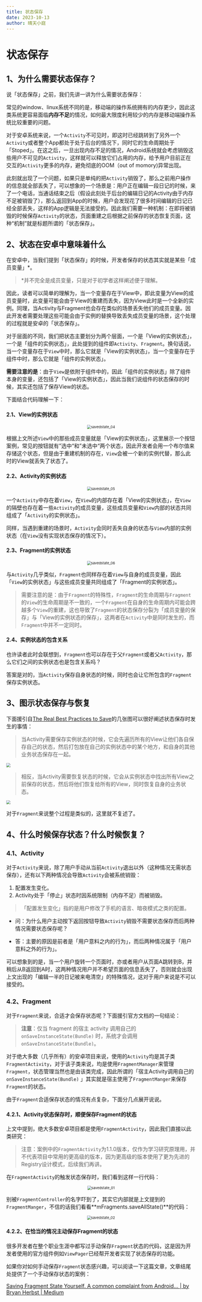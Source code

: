 ```yaml
---
title: 状态保存
date: 2023-10-13
author: 晴天小庭
---
```


# 状态保存

## 1、为什么需要状态保存？

说「状态保存」之前，我们先讲一讲为什么需要状态保存：

常见的window、linux系统不同的是，移动端的操作系统拥有的内存更少，因此这类系统更容易面临**内存不足**的情况，如何最大限度利用较少的内存是移动端操作系统比较重要的问题。

对于安卓系统来说，一个`Activity`不可见时，即这时已经跳转到了另外一个`Activity`或者整个App都处于处于后台的情况下，同时它的生命周期处于「Stoped」。在这之后，一旦出现内存不足的情况，Android系统就会考虑销毁这些用户不可见的`Activity`，这样就可以释放它们占用的内存，给予用户目前正在交互的`Activity`更多的内存，避免彻底的OOM（out of momory)异常出现。

此刻就出现了一个问题，如果只是单纯的把`Activity`销毁了，那么之前用户操作的信息就全部丢失了，可以想象的一个场景是：用户正在编辑一段日记的时候，来了一个电话，当通话结束之后（假设此刻处于后台的编辑日记的Activity由于内存不足被销毁了），那么返回到App的时候，用户会发现花了很多时间编辑的日记已经全部丢失，这样的App逻辑是无法接受的。因此我们需要一种机制：在即将被销毁的时候保存`Activity`的状态，页面重建之后根据之前保存的状态恢复页面，这种“机制”就是标题所谓的「状态保存」。

## 2、状态在安卓中意味着什么

在安卓中，当我们提到「状态保存」的时候，开发者保存的状态其实就是某些「成员变量」*。

> *并不完全是成员变量，只是对于初学者这样阐述便于理解。

因此，读者可以简单的理解为，当一个变量存在于View中，即此变量为View的成员变量时，此变量可能会由于View的重建而丢失，因为View此时是一个全新的实例。同理，当Activity与Fragment也会存在类似的场景丢失他们的成员变量。因此开发者需要处理这些可能会由于实例的替换导致丢失成员变量的场景，这个处理的过程就是安卓的「状态保存」。

对于层面的不同，我们把状态主要划分为两个层面，一个是「View的实例状态」，一个是「组件的实例状态」，此处提到的组件即`Activity`、`Fragment`。换句话说，当一个变量存在于`View`中时，那么它就是「View的实例状态」，当一个变量存在于组件中时，那么它就是「组件的实例状态」。

**需要注意的是**：由于`View`是依附于组件中的，因此「组件的实例状态」除了组件本身的变量，还包括了「View的实例状态」，因此当我们说组件的状态保存的时候，其实还包括了保存View的状态。

下面结合代码理解一下：

#### 2.1、View的实例状态

<center><img src="./savedstate_res/savedstate_04.png" alt="savedstate_04" style="zoom:67%;" /></center>

根据上文所述`View`中的那些成员变量就是「View的实例状态」，这里展示一个按钮案例，常见的按钮就有”选中“和”未选中“两个状态，因此开发者会用一个布尔值来存储这个状态，但是由于重建机制的存在，`View`会被一个新的实例代替，那么此时的View就丢失了状态了。

#### 2.2、Activity的实例状态

<center><img src="./savedstate_res/savedstate_05.png" alt="savedstate_05" style="zoom:67%;" /></center>

一个`Activity`中存在着`View`，在`View`的内部存在着「View的实例状态」，在`View`的隔壁也存在着一些`Activity`的成员变量，这些成员变量和`View`内部的状态共同组成了「`Activity`的实例状态」。

同样，当遇到重建的场景时，`Activity`会同时丢失自身的状态与`View`内部的实例状态（在`View`没有实现状态保存的情况下）。

#### 2.3、Fragment的实例状态

<center><img src="./savedstate_res/savedstate_06.png" alt="savedstate_06" style="zoom:67%;" /></center>

与`Activity`几乎类似，`Fragment`也同样存在着`View`与自身的成员变量，因此「`View`的实例状态」与这些成员变量共同组成了「Fragment的实例状态」。

> 需要注意的是：由于`Fragment`的特殊性，`Fragment`的生命周期与`Fragment`的`View`的生命周期是不一致的，一个`Fragment`在自身的生命周期内可能会跨越多个`View`的重建，这也导致了`Fragment`的状态保存分裂为「成员变量的保存」与「View的实例状态的保存」，这两者在`Activity`中是同时发生的，而`Fragment`中并不一定同时。

#### 2.4、实例状态的包含关系

也许读者此时会联想到，`Fragment`也可以存在于父`Fragment`或者父`Activity`，那么它们之间的实例状态也是包含关系吗？

答案是对的，当`Activity`保存自身状态的时候，同时也会让它所包含的`Fragment`保存实例状态。

## 3、图示状态保存与恢复

下面援引自[The Real Best Practices to Save](https://inthecheesefactory.com/blog/fragment-state-saving-best-practices/en)的几张图可以很好阐述状态保存时发生的事情：

> 当Activity需要保存实例状态的时候，它会先遍历所有的View让他们各自保存自己的状态，然后打包放在自己的实例状态中的某个地方，和自身的其他业务状态保存在一起。

<img src="https://inthecheesefactory.com/uploads/source/fragmentstate/activitysavestate_.gif" style="zoom:67%;" />

> 相反，当Activity需要恢复状态的时候，它会从实例状态中找出所有View之前保存的状态，然后将他们恢复给所有的View，同时恢复自身的业务状态。

<img src="https://inthecheesefactory.com/uploads/source/fragmentstate/activityrestorestate_.gif" style="zoom:67%;" />

对于`Fragment`来说整个过程是类似的，这里就不复述了。

## 4、什么时候保存状态？什么时候恢复？

### 4.1、Activity

对于`Activity`来说，除了用户手动从当前`Activity`退出以外（这种情况无需状态保存），还有以下两种情况会导致`Activity`会被系统销毁：

1. 配置发生变化。
2. Activity处于「停止」状态时因系统限制（内存不足）而被销毁。

> 「配置发生变化」指的是用户修改了手机的语言、暗夜模式之类的配置。

- 问：为什么用户主动按下返回按钮导致`Activity`销毁不需要状态保存而后两种情况需要状态保存呢？

- 答：主要的原因是前者是「用户意料之内的行为」，而后两种情况属于「用户意料之外的行为」。

可以想象到的是，当一个用户旋转一个页面时，亦或者用户从页面A跳转到B，并稍后从B返回到A时，这两种情况用户并不希望页面的信息丢失了，否则就会出现上文出现的「编辑一半的日记被来电清空」的特殊情况，这对于用户来说是不可以接受的。

### 4.2、Fragment

对于`Fragment`来说，合适才会保存状态呢？下面援引官方文档的一句结论：

> **注意**：仅当 fragment 的宿主 activity 调用自己的 `onSaveInstanceState(Bundle)` 时，系统才会调用 `onSaveInstanceState(Bundle)`。

对于绝大多数（几乎所有）的安卓项目来说，使用的`Activity`均是其子类`FragmentActivity`，对于该子类来说，均是使用`FragmentManager`来管理`Fragment`，状态管理当然也是由该类完成，因此所谓的「宿主Activity调用自己的 `onSaveInstanceState(Bundle)` 」其实就是宿主使用了`FragmentManger`来保存`Fragment`的状态。

由于`Fragment`合适保存状态的情况有点复杂，下面分几点展开说说。

#### 4.2.1、Activity状态保存时，顺便保存Fragment的状态

上文中提到，绝大多数安卓项目都是使用`FragmentActivity`，因此我们直接以此类研究：

> 注意：案例中的`FragmentActivity`为1.1.0版本，仅作为学习研究原理用，并不代表项目中常用的更高级的版本，因为更高级的版本使用了更为先进的Registry设计模式，后续我们再讲。

在`FragmentActivity`的触发状态保存时，我们看到这样一行代码：

<center><img src="./savedstate_res/savedstate_01.png" alt="savedstate_01" style="zoom:67%;" /></center>

别被`FragmentController`的名字吓到了，其实它内部就是上文提到的`FragmentManger`，不信的话我们看看**mFragments.saveAllState()**的代码：

<center><img src="./savedstate_res/savedstate_02.png" alt="savedstate_02" style="zoom:67%;" /></center>

#### 4.2.2、在恰当的情况主动保存Fragment的状态

很多开发者在整个职业生涯中都写过手动保存`Fragment`状态的代码，这是因为开发者使用的官方组件例如`ViewPager`已经帮开发者实现了状态保存的功能。

如果你对如何手动保存`Fragment`状态感兴趣，可以阅读一下这篇文章，文章结尾处提供了一个手动保存状态的案例：

[Saving Fragment State Yourself. A common complaint from Android… | by Bryan Herbst | Medium](https://medium.com/@bherbst/saving-fragment-state-yourself-522c3bca78c7)